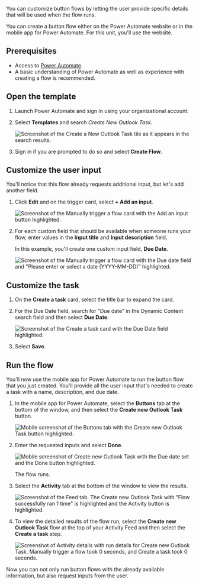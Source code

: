 You can customize button flows by letting the user provide specific details that will be used when the flow runs.

You can create a button flow either on the Power Automate website or in the mobile app for Power Automate. For this unit, you'll use the website.

## Prerequisites

* Access to [Power Automate](https://flow.microsoft.com/?azure-portal=true).
* A basic understanding of Power Automate as well as experience with creating a flow is recommended.

## Open the template

1. Launch Power Automate and sign in using your organizational account.

1. Select **Templates** and search *Create New Outlook Task*.

    ![Screenshot of the Create a New Outlook Task tile as it appears in the search results.](../media/2-input.png)

1. Sign in if you are prompted to do so and select **Create Flow**.

## Customize the user input

You'll notice that this flow already requests additional input, but let's add another field.

1. Click **Edit** and on the trigger card, select **+ Add an input**.

    ![Screenshot of the Manually trigger a flow card with the Add an input button highlighted.](../media/6-input.png)

1. For each custom field that should be available when someone runs your flow, enter values in the **Input title** and **Input description** field.

    In this example, you'll create one custom input field, **Due Date**.

    ![Screenshot of the Manually trigger a flow card with the Due date field and "Please enter or select a date (YYYY-MM-DD)" highlighted.](../media/8-input.png)

## Customize the task

1. On the **Create a task** card, select the title bar to expand the card.

1. For the Due Date field, search for "Due date" in the Dynamic Content search field and then select **Due Date**.

    ![Screenshot of the Create a task card with the Due Date field highlighted.](../media/10-input.png)

1. Select **Save**.

## Run the flow

You'll now use the mobile app for Power Automate to run the button flow that you just created. You'll provide all the user input that's needed to create a task with a name, description, and due date.

1. In the mobile app for Power Automate, select the **Buttons** tab at the bottom of the window, and then select the **Create new Outlook Task** button.

    ![Mobile screenshot of the Buttons tab with the Create new Outlook Task button highlighted.](../media/runmt1-input.png)

1. Enter the requested inputs and select **Done**.

    ![Mobile screenshot of Create new Outlook Task with the Due date set and the Done button highlighted.](../media/runmt3-2-input.png)

    The flow runs.

1. Select the **Activity** tab at the bottom of the window to view the results.

    ![Screenshot of the Feed tab. The Create new Outlook Task with "Flow successfully ran 1 time" is highlighted and the Activity button is highlighted.](../media/runmt5-input.png)

1. To view the detailed results of the flow run, select the **Create new Outlook Task**  flow at the top of your Activity Feed and then select the **Create a task** step.

    ![Screenshot of Activity details with run details for Create new Outlook Task. Manually trigger a flow took 0 seconds, and Create a task took 0 seconds.](../media/runmt6-input.png)

Now you can not only run button flows with the already available information, but also request inputs from the user.
